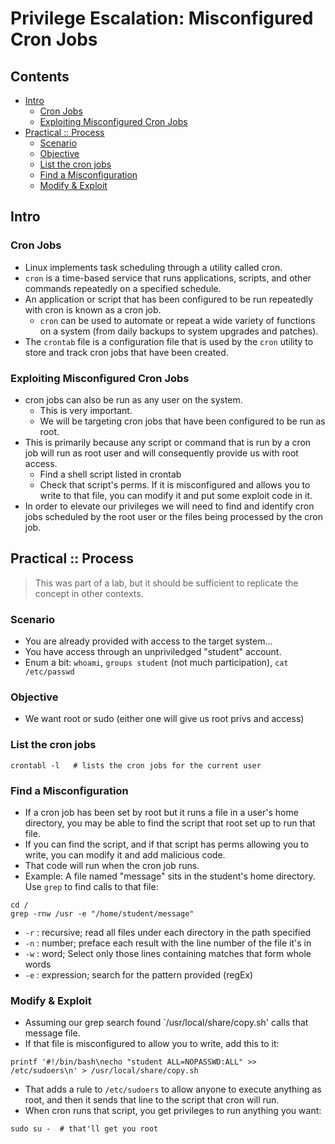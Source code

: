 # Privilege Escalation: Misconfigured Cron Jobs

## Contents
- [Intro]()
  - [Cron Jobs]()
  - [Exploiting Misconfigured Cron Jobs]()
- [Practical :: Process]()
  - [Scenario]()
  - [Objective]()
  - [List the cron jobs]()
  - [Find a Misconfiguration]()
  - [Modify & Exploit]()

## Intro

### Cron Jobs
- Linux implements task scheduling through a utility called cron.
- `cron` is a time-based service that runs applications, scripts, and other commands repeatedly on a specified schedule.
- An application or script that has been configured to be run repeatedly with cron is known as a cron job.
  - `cron` can be used to automate or repeat a wide variety of functions on a system (from daily backups to system upgrades and patches).
- The `crontab` file is a configuration file that is used by the `cron` utility to store and track cron jobs that have been created.

### Exploiting Misconfigured Cron Jobs
- cron jobs can also be run as any user on the system.
  - This is very important.
  - We will be targeting cron jobs that have been configured to be run as root.
- This is primarily because any script or command that is run by a cron job will run as root user and will consequently provide us with root access.
  - Find a shell script listed in crontab
  - Check that script's perms. If it is misconfigured and allows you to write to that file, you can modify it and put some exploit code in it.
- In order to elevate our privileges we will need to find and identify cron jobs scheduled by the root user or the files being processed by the cron job.

## Practical :: Process
> This was part of a lab, but it should be sufficient to replicate the concept in other contexts.

### Scenario
- You are already provided with access to the target system...
- You have access through an unpriviledged "student" account.
- Enum a bit: `whoami`, `groups student` (not much participation), `cat /etc/passwd`

### Objective
- We want root or sudo (either one will give us root privs and access)

### List the cron jobs
```
crontabl -l   # lists the cron jobs for the current user
```

### Find a Misconfiguration
- If a cron job has been set by root but it runs a file in a user's home directory, you may be able to find the script that root set up to run that file.
- If you can find the script, and if that script has perms allowing you to write, you can modify it and add malicious code.
- That code will run when the cron job runs.
- Example: A file named "message" sits in the student's home directory. Use `grep` to find calls to that file:
```
cd /
grep -rnw /usr -e "/home/student/message"
```
- `-r` : recursive; read all files under each directory in the path specified
- `-n` : number; preface each result with the line number of the file it's in
- `-w` : word; Select only those lines containing matches that form whole words
- `-e` : expression; search for the pattern provided (regEx)

### Modify & Exploit
- Assuming our grep search found `/usr/local/share/copy.sh' calls that message file.
- If that file is misconfigured to allow you to write, add this to it:
```
printf '#!/bin/bash\necho "student ALL=NOPASSWD:ALL" >> /etc/sudoers\n' > /usr/local/share/copy.sh
```
- That adds a rule to `/etc/sudoers` to allow anyone to execute anything as root, and then it sends that line to the script that cron will run.
- When cron runs that script, you get privileges to run anything you want:
```
sudo su -  # that'll get you root
```


